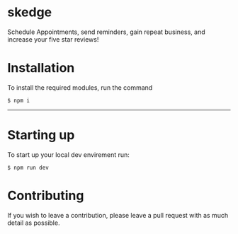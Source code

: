 # skedge
Schedule Appointments, send reminders, gain repeat business, and increase your five star reviews!

# Installation
To install the required modules, run the command
```
$ npm i
```
---

# Starting up
To start up your local dev envirement run:

```
$ npm run dev
```

# Contributing
If you wish to leave a contribution, please leave a pull request with as much detail as possible.
